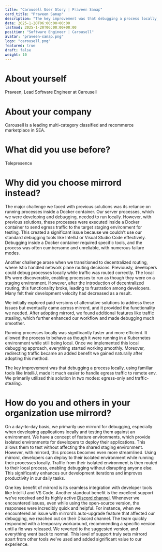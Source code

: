 ```yaml
---
title: "Carousell User Story | Praveen Sanap"
card_title: "Praveen Sanap"
description: "The key improvement was that debugging a process locally, using familiar tools like IntelliJ, made it much easier to handle egress traffic."
date: 2025-1-20T06:00:00+00:00
lastmod: 2025-1-20T06:00:00+00:00
position: "Software Engineer | Carousell"
avatar: "praveen-sanap.png"
logo: "carousell.png"
featured: true
draft: false
weight: 10
---
```



# About yourself 
Praveen, Lead Software Engineer at Carousell

# About your company
Carousell is a leading multi-category classified and recommerce marketplace in SEA.

# What did you use before?
Telepresence

# Why did you choose mirrord instead? 
The major challenge we faced with previous solutions was its reliance on running processes inside a Docker container. Our server processes, which we were developing and debugging, needed to run locally. However, with previous solutions, these processes were executed inside a Docker container to send egress traffic to the target staging environment for testing.
This created a significant issue because we couldn’t use our standard debugging tools like IntelliJ or Visual Studio Code effectively. Debugging inside a Docker container required specific tools, and the process was often cumbersome and unreliable, with numerous failure modes. 

Another challenge arose when we transitioned to decentralized routing, where Istio handled network plane routing decisions. Previously, developers could debug processes locally while traffic was routed correctly. The local IPs were discoverable, enabling processes to run as though they were on a staging environment. However, after the introduction of decentralized routing, this functionality broke, leading to frustration among developers. Many felt their development velocity had decreased as a result.

We initially explored paid versions of alternative solutions to address these issues but eventually came across mirrord, and it provided the functionality we needed. After adopting mirrord, we found additional features like traffic stealing, which further enhanced our workflow and made debugging much smoother.

Running processes locally was significantly faster and more efficient. It allowed the process to behave as though it were running in a Kubernetes environment while still being local.
Once we implemented this local debugging approach, everything started working smoothly. Moreover, redirecting traffic became an added benefit we gained naturally after adopting this method. 

The key improvement was that debugging a process locally, using familiar tools like IntelliJ, made it much easier to handle egress traffic to remote env. We primarily utilized this solution in two modes: egress-only and traffic-stealing. 

# How do you and others in your organization use mirrord? 
On a day-to-day basis, we primarily use mirrord for debugging, especially when developing applications locally and testing them against an environment. We have a concept of feature environments, which provide isolated environments for developers to deploy their applications. This allows them to test without affecting the shared staging environment. However, with mirrord, this process becomes even more streamlined.
Using mirrord, developers can deploy to their isolated environment while running their processes locally. 
Traffic from their isolated environment is then routed to their local process, enabling debugging without disrupting anyone else. This significantly enhances our development iterations and improves productivity in our daily tasks.

One key benefit of mirrord is its seamless integration with developer tools like IntelliJ and VS Code. Another standout benefit is the excellent support we’ve received and its highly active [Discord channel](https://discord.gg/maywWfPg). Whenever we encountered issues, even while using the open-source version, the responses were incredibly quick and helpful. For instance, when we encountered an issue with mirrord’s auto-upgrade feature that affected our debugging, we reached out on their Discord channel. The team quickly responded with a temporary workaround, recommending a specific version until a fix was released. We reverted to the suggested version, and everything went back to normal. This level of support truly sets mirrord apart from other tools we’ve used and added significant value to our experience.
